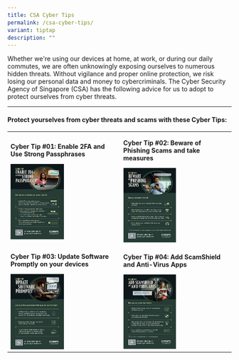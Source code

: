 ```yaml
---
title: CSA Cyber Tips
permalink: /csa-cyber-tips/
variant: tiptap
description: ""
---
```

<p>Whether we're using our devices at home, at work, or during our daily
commutes, we are often unknowingly exposing ourselves to numerous hidden
threats. Without vigilance and proper online protection, we risk losing
our personal data and money to cybercriminals. The Cyber Security Agency
of Singapore (CSA) has the following advice for us to adopt to protect
ourselves from cyber threats.</p>
<hr>
<h4>Protect yourselves from cyber threats and scams with these Cyber Tips:</h4>
<table style="minWidth: 50px">
<colgroup>
<col>
<col>
</colgroup>
<tbody>
<tr>
<td rowspan="1" colspan="1">
<p><strong>Cyber Tip #01: Enable 2FA and Use Strong Passphrases</strong>
</p><a class="isomer-image-wrapper" href="/files/CSA%20Cyber%20Tips/CSA_Cyber_Tips__1_.pdf"><img style="width: 50%;" height="auto" width="100%" alt="" src="/images/Public Education Materials/CSA Cyber Tips/CSA_Cyber_Tip_1.jpg"></a>
</td>
<td rowspan="1" colspan="1">
<p><strong>Cyber Tip #02: Beware of Phishing Scams and take measures</strong>
</p><a class="isomer-image-wrapper" href="/files/CSA%20Cyber%20Tips/CSA_Cyber_Tips__2_.pdf"><img style="width: 50%;" height="auto" width="100%" alt="" src="/images/Public Education Materials/CSA Cyber Tips/CSA_Cyber_Tip_2.jpg"></a>
</td>
</tr>
<tr>
<td rowspan="1" colspan="1">
<p><strong>Cyber Tip #03: Update Software Promptly on your devices</strong>
</p><a class="isomer-image-wrapper" href="/files/CSA%20Cyber%20Tips/CSA_Cyber_Tips__3_.pdf"><img style="width: 50%;" height="auto" width="100%" alt="" src="/images/Public Education Materials/CSA Cyber Tips/CSA_Cyber_Tip_3.jpg"></a>
</td>
<td rowspan="1" colspan="1">
<p><strong>Cyber Tip #04: Add ScamShield and Anti-Virus Apps</strong>
</p><a class="isomer-image-wrapper" href="/files/CSA%20Cyber%20Tips/CSA_Cyber_Tips__4_.pdf"><img style="width: 50%;" height="auto" width="100%" alt="" src="/images/Public Education Materials/CSA Cyber Tips/CSA_Cyber_Tip_4.jpg"></a>
</td>
</tr>
</tbody>
</table>
<p></p>